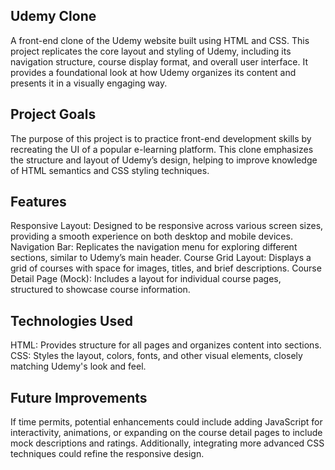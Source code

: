 ## Udemy Clone

A front-end clone of the Udemy website built using HTML and CSS. This project replicates the core layout and styling of Udemy, including its navigation structure, course display format, and overall user interface. It provides a foundational look at how Udemy organizes its content and presents it in a visually engaging way.

## Project Goals

The purpose of this project is to practice front-end development skills by recreating the UI of a popular e-learning platform. This clone emphasizes the structure and layout of Udemy’s design, helping to improve knowledge of HTML semantics and CSS styling techniques.

## Features

Responsive Layout: Designed to be responsive across various screen sizes, providing a smooth experience on both desktop and mobile devices.
Navigation Bar: Replicates the navigation menu for exploring different sections, similar to Udemy’s main header.
Course Grid Layout: Displays a grid of courses with space for images, titles, and brief descriptions.
Course Detail Page (Mock): Includes a layout for individual course pages, structured to showcase course information.

## Technologies Used

HTML: Provides structure for all pages and organizes content into sections.
CSS: Styles the layout, colors, fonts, and other visual elements, closely matching Udemy's look and feel.

## Future Improvements

If time permits, potential enhancements could include adding JavaScript for interactivity, animations, or expanding on the course detail pages to include mock descriptions and ratings. Additionally, integrating more advanced CSS techniques could refine the responsive design.
